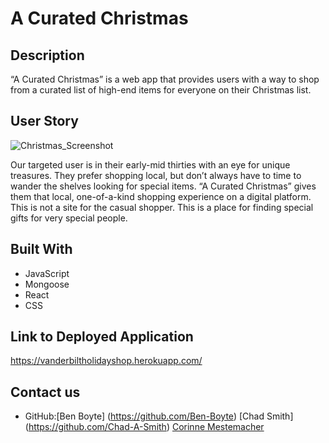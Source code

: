# A Curated Christmas

## Description
“A Curated Christmas” is a web app that provides users with a way to shop from a curated list of high-end items for everyone on their Christmas list. 

## User Story 

![Christmas_Screenshot](https://user-images.githubusercontent.com/88792082/191875013-57dd7342-5eea-438e-ad10-1413ca31a6c0.jpg)

Our targeted user is in their early-mid thirties with an eye for unique treasures. They prefer shopping local, but don’t always have to time to wander the shelves looking for special items. “A Curated Christmas” gives them that local, one-of-a-kind shopping experience on a digital platform. 
This is not a site for the casual shopper. This is a place for finding special gifts for very special people. 

## Built With
* JavaScript
* Mongoose
* React
* CSS

## Link to Deployed Application

 https://vanderbiltholidayshop.herokuapp.com/

## Contact us
  - GitHub:[Ben Boyte] (https://github.com/Ben-Boyte)
           [Chad Smith] (https://github.com/Chad-A-Smith)
           [Corinne Mestemacher](https://github.com/corimest)
